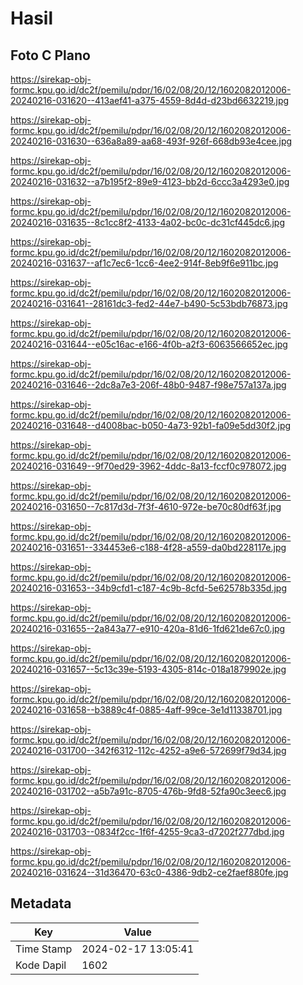 # Hasil

## Foto C Plano

https://sirekap-obj-formc.kpu.go.id/dc2f/pemilu/pdpr/16/02/08/20/12/1602082012006-20240216-031620--413aef41-a375-4559-8d4d-d23bd6632219.jpg

https://sirekap-obj-formc.kpu.go.id/dc2f/pemilu/pdpr/16/02/08/20/12/1602082012006-20240216-031630--636a8a89-aa68-493f-926f-668db93e4cee.jpg

https://sirekap-obj-formc.kpu.go.id/dc2f/pemilu/pdpr/16/02/08/20/12/1602082012006-20240216-031632--a7b195f2-89e9-4123-bb2d-6ccc3a4293e0.jpg

https://sirekap-obj-formc.kpu.go.id/dc2f/pemilu/pdpr/16/02/08/20/12/1602082012006-20240216-031635--8c1cc8f2-4133-4a02-bc0c-dc31cf445dc6.jpg

https://sirekap-obj-formc.kpu.go.id/dc2f/pemilu/pdpr/16/02/08/20/12/1602082012006-20240216-031637--af1c7ec6-1cc6-4ee2-914f-8eb9f6e911bc.jpg

https://sirekap-obj-formc.kpu.go.id/dc2f/pemilu/pdpr/16/02/08/20/12/1602082012006-20240216-031641--28161dc3-fed2-44e7-b490-5c53bdb76873.jpg

https://sirekap-obj-formc.kpu.go.id/dc2f/pemilu/pdpr/16/02/08/20/12/1602082012006-20240216-031644--e05c16ac-e166-4f0b-a2f3-6063566652ec.jpg

https://sirekap-obj-formc.kpu.go.id/dc2f/pemilu/pdpr/16/02/08/20/12/1602082012006-20240216-031646--2dc8a7e3-206f-48b0-9487-f98e757a137a.jpg

https://sirekap-obj-formc.kpu.go.id/dc2f/pemilu/pdpr/16/02/08/20/12/1602082012006-20240216-031648--d4008bac-b050-4a73-92b1-fa09e5dd30f2.jpg

https://sirekap-obj-formc.kpu.go.id/dc2f/pemilu/pdpr/16/02/08/20/12/1602082012006-20240216-031649--9f70ed29-3962-4ddc-8a13-fccf0c978072.jpg

https://sirekap-obj-formc.kpu.go.id/dc2f/pemilu/pdpr/16/02/08/20/12/1602082012006-20240216-031650--7c817d3d-7f3f-4610-972e-be70c80df63f.jpg

https://sirekap-obj-formc.kpu.go.id/dc2f/pemilu/pdpr/16/02/08/20/12/1602082012006-20240216-031651--334453e6-c188-4f28-a559-da0bd228117e.jpg

https://sirekap-obj-formc.kpu.go.id/dc2f/pemilu/pdpr/16/02/08/20/12/1602082012006-20240216-031653--34b9cfd1-c187-4c9b-8cfd-5e62578b335d.jpg

https://sirekap-obj-formc.kpu.go.id/dc2f/pemilu/pdpr/16/02/08/20/12/1602082012006-20240216-031655--2a843a77-e910-420a-81d6-1fd621de67c0.jpg

https://sirekap-obj-formc.kpu.go.id/dc2f/pemilu/pdpr/16/02/08/20/12/1602082012006-20240216-031657--5c13c39e-5193-4305-814c-018a1879902e.jpg

https://sirekap-obj-formc.kpu.go.id/dc2f/pemilu/pdpr/16/02/08/20/12/1602082012006-20240216-031658--b3889c4f-0885-4aff-99ce-3e1d11338701.jpg

https://sirekap-obj-formc.kpu.go.id/dc2f/pemilu/pdpr/16/02/08/20/12/1602082012006-20240216-031700--342f6312-112c-4252-a9e6-572699f79d34.jpg

https://sirekap-obj-formc.kpu.go.id/dc2f/pemilu/pdpr/16/02/08/20/12/1602082012006-20240216-031702--a5b7a91c-8705-476b-9fd8-52fa90c3eec6.jpg

https://sirekap-obj-formc.kpu.go.id/dc2f/pemilu/pdpr/16/02/08/20/12/1602082012006-20240216-031703--0834f2cc-1f6f-4255-9ca3-d7202f277dbd.jpg

https://sirekap-obj-formc.kpu.go.id/dc2f/pemilu/pdpr/16/02/08/20/12/1602082012006-20240216-031624--31d36470-63c0-4386-9db2-ce2faef880fe.jpg


## Metadata

| Key        | Value               |
| ---------- | ------------------- |
| Time Stamp | 2024-02-17 13:05:41 |
| Kode Dapil | 1602                |




